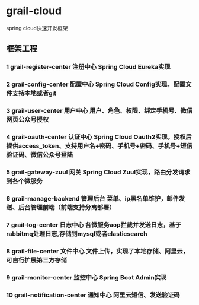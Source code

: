# grail-cloud
spring cloud快速开发框架

## 框架工程
### 1 	grail-register-center 	注册中心 	Spring Cloud Eureka实现

### 2 	grail-config-center 	配置中心 	Spring Cloud Config实现，配置文件支持本地或者git

### 3 	grail-user-center 	    用户中心 	用户、角色、权限、绑定手机号、微信网页公众号授权

### 4 	grail-oauth-center 	    认证中心 	Spring Cloud Oauth2实现，授权后提供access_token、支持用户名+密码、手机号+密码、手机号+短信验证码、微信公众号登陆

### 5 	grail-gateway-zuul 	    网关 	    Spring Cloud Zuul实现，路由分发请求到各个微服务

### 6 	grail-manage-backend 	管理后台 	菜单、ip黑名单维护，邮件发送、后台管理前端（前端支持分离部署）

### 7 	grail-log-center 	    日志中心 	各微服务aop拦截并发送日志，基于rabbitmq处理日志,存储到mysql或者elasticsearch

### 8 	grail-file-center 	    文件中心 	文件上传，实现了本地存储、阿里云，可自行扩展第三方存储

### 9 	grail-monitor-center 	监控中心 	Spring Boot Admin实现

### 10 	grail-notification-center 	通知中心 	阿里云短信、发送验证码                                                                                           

